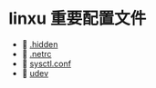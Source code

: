 # linxu 重要配置文件

* 📄 [.hidden](siyuan://blocks/20240403220911-b816dvh)
* 📄 [.netrc](siyuan://blocks/20240211112927-ac7t3tg)
* 📄 [sysctl.conf](siyuan://blocks/20231110105237-0j1zwg6)
* 📄 [udev](siyuan://blocks/20240205174149-6m3swxy)

‍

‍
